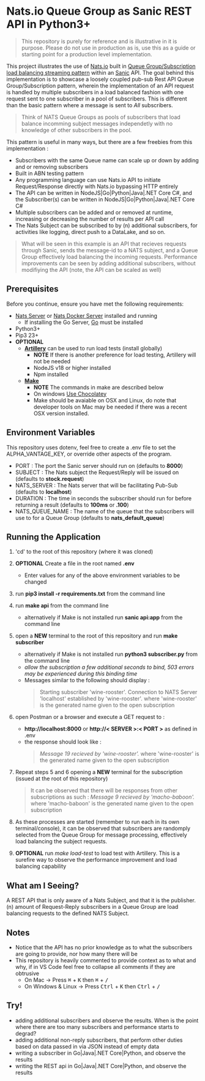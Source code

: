 # Nats.io Queue Group as Sanic REST API in Python3+

> This repository is purely for reference and is illustrative in it is purpose. Please do not use in production as is, use this as a guide
or starting point for a production level implementation.


This project illustrates the use of [Nats.io](https://nats.io/) built in [Queue Group/Subscription load balancing streaming pattern](https://docs.nats.io/nats-concepts/core-nats/queue) within an [Sanic](https://sanic.dev/en/) API. The goal behind this implementation is to showcase a loosely coupled pub-sub Rest API Queue Group/Subscription pattern, wherein the implementation of an API request is handled by multiple subscribers in a load balanced fashion with one request sent to one subscriber in a pool of subscribers. This is different than the basic pattern where a message is sent to *All* subscribers.

> Think of NATS Queue Groups as pools of subscribers that load balance incomming subject messages independetly with no knowledge of other subscribers in the pool.

This pattern is useful in many ways, but there are a few freebies from this implementation :
* Subscribers with the same Queue name can scale up or down by adding and or removing subscribers
* Built in ABN testing pattern
* Any programming language can use Nats.io API to initiate Request/Response directly with Nats.io bypassing HTTP entirely
* The API can be written in NodeJS|Go|Python|Java|.NET Core C#, and the Subscriber(s) can be written in NodeJS|Go|Python|Java|.NET Core C#
* Multiple subscribers can be added and or removed at runtime, increasing or decreasing the number of results per API call
* The Nats Subject can be subscribed to by (n) additional subscribers, for activities like logging, direct push to a DataLake, and so on.

> What will be seen in this example is an API that recieves requests through Sanic, sends the message-id to a NATS subject, and a Queue Group effectively
load balancing the incoming requests. Performance improvements can be seen by adding additional subscribers, without modifiying the API (note, the API can be scaled as well)

## Prerequisites

Before you continue, ensure you have met the following requirements:

* [Nats Server](https://docs.nats.io/running-a-nats-service/introduction/installation#downloading-a-release-build) or [Nats Docker Server](https://hub.docker.com/_/nats) installed and running
    * If installing the Go Server, [Go](https://go.dev/doc/install) must be installed
* Python3+
* Pip3 23+
* **OPTIONAL**
    * **[Artillery](https://www.npmjs.com/package/artillery)** can be used to run load tests (install globally)
        * **NOTE** If there is another preference for load testing, Artillery will not be needed
        * NodeJS v18 or higher installed
        * Npm installed
    * **[Make](https://www.gnu.org/software/make/)**
        * **NOTE** The commands in make are described below
        * On windows [Use Chocolatey](https://community.chocolatey.org/packages/make)
        * Make should be avaiable on OSX and Linux, do note that developer tools on Mac may be needed if there was a recent OSX version installed.


## Environment Variables

This repository uses dotenv, feel free to create a .env file to set the ALPHA_VANTAGE_KEY, or override other aspects of the program.


* PORT : The port the Sanic server should run on (defaults to **8000**)
* SUBJECT : The Nats subject the Request/Reply will be issued on (defaults to **stock.request**)
* NATS_SERVER : The Nats server that will be facilitating Pub-Sub (defaults to  **localhost**)
* DURATION : The time in seconds the subscriber should run for before returning a result (defaults to **100ms** or **.100**) 
* NATS_QUEUE_NAME : The name of the queue that the subscribers will use to for a Queue Group (defaults to **nats_default_queue**)

## Running the Application

1) 'cd' to the root of this repository (where it was cloned)
1) **OPTIONAL** Create a file in the root named **.env**
    * Enter values for any of the above environment variables to be changed
1) run **pip3 install -r requirements.txt** from the command line
1) run **make api** from the command line
    * alternatively if Make is not installed run **sanic api:app** from the command line
1) open a **NEW** terminal to the root of this repository and run **make subscriber** 
    * alternatively if Make is not installed run **python3 subscriber.py** from the command line
    * _allow the subscription a few additional seconds to bind, 503 errors may be experienced during this binding time_
    * Messages similar to the following should display :
        > Starting subscriber 'wine-rooster'. Connection to NATS Server 'localhost' established by 'wine-rooster'. where 'wine-rooster' is the generated name given to the open subscription 
1) open Postman or a browser and execute a GET request to : 
    * **http://localhost:8000** or **http://< SERVER >:< PORT >** as defined in .env
    * the response should look like :
        > *Message 19 recieved by 'wine-rooster'.* where 'wine-rooster' is the generated name given to the open subscription
    
1) Repeat steps 5 and 6 opening a **NEW** terminal for the subscription  (issued at the root of this repository)
    > It can be observed that there will be responses from other subscriptions as such : *Message 9 recieved by 'macho-baboon'.* where 'macho-baboon' is the generated name given to the open subscription
1) As these processes are started (remember to run each in its own terminal/console), it can be observed that subscribers are randomply selected from the Queue Group for message processing, effectively load balancing the subject requests.
1) **OPTIONAL** run *make load-test* to load test with Artillery. This is a surefire way to observe the performance improvement and load balancing capability

## What am I Seeing?

A REST API that is only aware of a Nats Subject, and that it is the publisher. (n) amount of Request-Reply subscribers in a Queue Group are load balancing requests to the defined NATS Subject.

## Notes
* Notice that the API has no prior knowledge as to what the subscribers are going to provide, nor how many there will be
* This repository is heavily commented to provide context as to what and why, if in VS Code feel free to collapse all comments if they are obtrusive
    * On Mac -> Press <kbd>&#8984;</kbd> + <kbd>K</kbd> then <kbd>&#8984;</kbd> + <kbd>/</kbd> 
    * On Windows & Linux -> Press <kbd>Ctrl</kbd> + <kbd>K</kbd> then <kbd>Ctrl</kbd> + <kbd>/</kbd> 

## Try!
* adding additional subscribers and observe the results. When is the point where there are too many subscribers and performance starts to degrad?
* adding additional non-reply subscribers, that perform other duties based on data passed in via JSON instead of empty data
* writing a subscriber in Go|Java|.NET Core|Python, and observe the results
* writing the REST api in Go|Java|.NET Core|Python, and observe the results